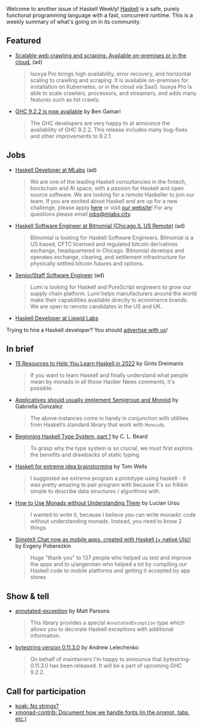 Welcome to another issue of Haskell Weekly!
[Haskell](https://www.haskell.org) is a safe, purely functional programming language with a fast, concurrent runtime.
This is a weekly summary of what's going on in its community.

## Featured

<!-- 2022-03-03 to 2022-03-24. Changes weekly! -->
- [Scalable web crawling and scraping. Available on-premises or in the cloud.](https://www.isoxya.com/pro/) (ad)
  > Isoxya Pro brings high availability, error recovery, and horizontal scaling to crawling and scraping. It is available on-premises for installation on Kubernetes, or in the cloud via SaaS. Isoxya Pro is able to scale crawlers, processors, and streamers, and adds many features such as list crawls.

- [GHC 9.2.2 is now available](https://discourse.haskell.org/t/announce-ghc-9-2-2-is-now-available/4163?u=taylorfausak) by Ben Gamari
  > The GHC developers are very happy to at announce the availability of GHC 9.2.2. This release includes many bug-fixes and other improvements to 9.2.1.

## Jobs

<!-- Runs from 2021-11-04 to 2022-04-14. -->
- [Haskell Developer at MLabs](https://apply.workable.com/mlabs/j/63DAAA4AEF/) (ad)
  > We are one of the leading Haskell consultancies in the fintech, blockchain and AI space, with a passion for Haskell and open source software. We are looking for a remote Haskeller to join our team. If you are excited about Haskell and are up for a new challenge, please apply [here](https://apply.workable.com/mlabs/j/63DAAA4AEF/) or visit [our website](https://mlabs.city/)! For any questions please email <jobs@mlabs.city>.

<!-- Runs from 2022-01-06 to 2022-03-24. -->
- [Haskell Software Engineer at Bitnomial (Chicago,IL,US Remote)](https://bitnomial.com/jobs/) (ad)
  > Bitnomial is looking for Haskell Software Engineers. Bitnomial is a US based, CFTC licensed and regulated bitcoin derivatives exchange, headquartered in Chicago. Bitnomial develops and operates exchange, clearing, and settlement infrastructure for physically settled bitcoin futures and options.

<!-- Runs from 2022-03-03 to 2022-03-10. -->
- [Senior/Staff Software Engineer](https://www.lumi.com/jobs) (ad)
  > Lumi is looking for Haskell and PureScript engineers to grow our supply chain platform. Lumi helps manufacturers around the world make their capabilities available directly to ecommerce brands.  We are open to remote candidates in the US and UK.

- [Haskell Developer at Liqwid Labs](https://apply.workable.com/liqwid-labs/j/93769A1C9A/)

Trying to hire a Haskell developer?
You should [advertise with us](https://haskellweekly.news/advertising.html)!

## In brief

- [15 Resources to Help You Learn Haskell in 2022](https://serokell.io/blog/how-to-learn-haskell-in-10-minutes) by Gints Dreimanis
  > If you want to learn Haskell and finally understand what people mean by monads in all those Hacker News comments, it's possible.

- [Applicatives should usually implement Semigroup and Monoid](https://www.haskellforall.com/2022/03/applicatives-should-usually-implement.html) by Gabriella Gonzalez
  > The above instances come in handy in conjunction with utilities from Haskell’s standard library that work with `Monoid`s.

- [Beginning Haskell Type System, part 1](https://towardsdev.com/beginning-haskell-type-system-part-1-198b2bb42d9e) by C. L. Beard
  > To grasp why the type system is so crucial, we must first explore the benefits and drawbacks of static typing.

- [Haskell for extreme idea brainstorming](https://www.tomwells.org/blog/haskell_for_prototyping) by Tom Wells
  > I suggested we extreme program a prototype using haskell - it was pretty amazing to pair program with because it's so frikkin simple to describe data structures / algorithms with.

- [How to Use Monads without Understanding Them](https://elbear.com/how-to-use-monads-without-understanding-them.html) by Lucian Ursu
  > I wanted to write it, because I believe you can write monadic code without understanding monads. Instead, you need to know 2 things.

- [SimpleX Chat now as mobile apps, created with Haskell (+ native UIs)!](https://np.reddit.com/r/haskell/comments/t9ljld/simplex_chat_the_first_chat_platform_that_is_100/) by Evgeny Poberezkin
  > Huge "thank you" to 137 people who helped us test and improve the apps and to u/angerman who helped a lot by compiling our Haskell code to mobile platforms and getting it accepted by app stores

## Show & tell

- [annotated-exception](https://github.com/parsonsmatt/annotated-exception/tree/39ddc22443e6cd3860baa350e6c8fdd02bf2c54b) by Matt Parsons
  > This library provides a special `AnnotatedException` type which allows you to decorate Haskell exceptions with additional information.

- [bytestring version 0.11.3.0](https://discourse.haskell.org/t/bytestring-0-11-3-0/4159?u=taylorfausak) by Andrew Lelechenko
  > On behalf of maintainers I'm happy to announce that bytestring-0.11.3.0 has been released. It will be a part of upcoming GHC 9.2.2.

## Call for participation

- [koak: No strings?](https://github.com/nasso/koak/issues/87)
- [xmonad-contrib: Document how we handle fonts (in the prompt, tabs, etc.)](https://github.com/xmonad/xmonad-contrib/issues/692)
